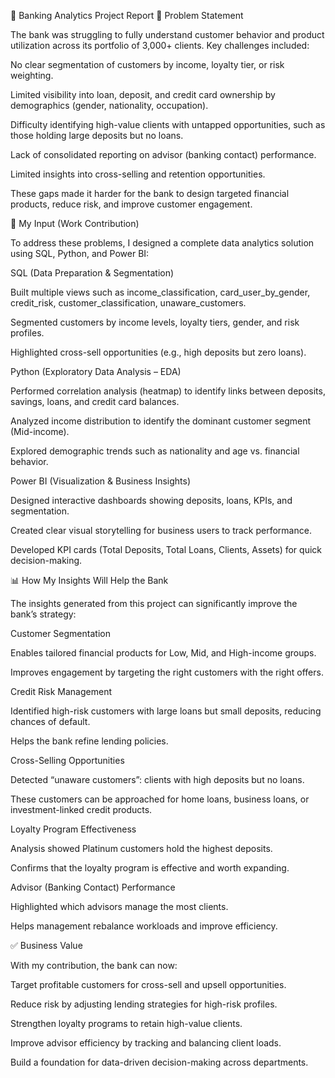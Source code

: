 🏦 Banking Analytics Project Report
📌 Problem Statement

The bank was struggling to fully understand customer behavior and product utilization across its portfolio of 3,000+ clients. Key challenges included:

No clear segmentation of customers by income, loyalty tier, or risk weighting.

Limited visibility into loan, deposit, and credit card ownership by demographics (gender, nationality, occupation).

Difficulty identifying high-value clients with untapped opportunities, such as those holding large deposits but no loans.

Lack of consolidated reporting on advisor (banking contact) performance.

Limited insights into cross-selling and retention opportunities.

These gaps made it harder for the bank to design targeted financial products, reduce risk, and improve customer engagement.

🔧 My Input (Work Contribution)

To address these problems, I designed a complete data analytics solution using SQL, Python, and Power BI:

SQL (Data Preparation & Segmentation)

Built multiple views such as income_classification, card_user_by_gender, credit_risk, customer_classification, unaware_customers.

Segmented customers by income levels, loyalty tiers, gender, and risk profiles.

Highlighted cross-sell opportunities (e.g., high deposits but zero loans).

Python (Exploratory Data Analysis – EDA)

Performed correlation analysis (heatmap) to identify links between deposits, savings, loans, and credit card balances.

Analyzed income distribution to identify the dominant customer segment (Mid-income).

Explored demographic trends such as nationality and age vs. financial behavior.

Power BI (Visualization & Business Insights)

Designed interactive dashboards showing deposits, loans, KPIs, and segmentation.

Created clear visual storytelling for business users to track performance.

Developed KPI cards (Total Deposits, Total Loans, Clients, Assets) for quick decision-making.

📊 How My Insights Will Help the Bank

The insights generated from this project can significantly improve the bank’s strategy:

Customer Segmentation

Enables tailored financial products for Low, Mid, and High-income groups.

Improves engagement by targeting the right customers with the right offers.

Credit Risk Management

Identified high-risk customers with large loans but small deposits, reducing chances of default.

Helps the bank refine lending policies.

Cross-Selling Opportunities

Detected “unaware customers”: clients with high deposits but no loans.

These customers can be approached for home loans, business loans, or investment-linked credit products.

Loyalty Program Effectiveness

Analysis showed Platinum customers hold the highest deposits.

Confirms that the loyalty program is effective and worth expanding.

Advisor (Banking Contact) Performance

Highlighted which advisors manage the most clients.

Helps management rebalance workloads and improve efficiency.

✅ Business Value

With my contribution, the bank can now:

Target profitable customers for cross-sell and upsell opportunities.

Reduce risk by adjusting lending strategies for high-risk profiles.

Strengthen loyalty programs to retain high-value clients.

Improve advisor efficiency by tracking and balancing client loads.

Build a foundation for data-driven decision-making across departments.
